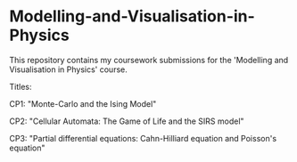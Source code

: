 # Modelling-and-Visualisation-in-Physics
This repository contains my coursework submissions for the 'Modelling and Visualisation in Physics' course.

Titles:

CP1: "Monte-Carlo and the Ising Model"

CP2: "Cellular Automata: The Game of Life and the SIRS model"

CP3: "Partial differential equations: Cahn-Hilliard equation and Poisson's equation"

